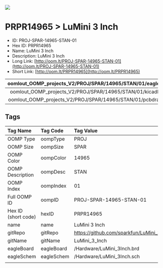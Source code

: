 


  
![][im]
# PRPR14965 > LuMini 3 Inch

- ID: PROJ-SPAR-14965-STAN-01
- Hex ID: PRPR14965
- Name: LuMini 3 Inch
- Description: LuMini 3 Inch
- Long Link: [http://oom.lt/PROJ-SPAR-14965-STAN-01](http://oom.lt/PROJ-SPAR-14965-STAN-01)
- Short Link: [http://oom.lt/PRPR14965](http://oom.lt/PRPR14965)
  

|oomlout_OOMP_projects_V2/PROJ/SPAR/14965/STAN/01/eagleImage.png|oomlout_OOMP_projects_V2/PROJ/SPAR/14965/STAN/01/eagleSchemImage.png|oomlout_OOMP_projects_V2/PROJ/SPAR/14965/STAN/01/kicadPcb3dFront.png|oomlout_OOMP_projects_V2/PROJ/SPAR/14965/STAN/01/kicadPcb3dBack.png|
| :---: | :---: | :---: | :---: |
|oomlout_OOMP_projects_V2/PROJ/SPAR/14965/STAN/01/kicadPcb3d.png|oomlout_OOMP_projects_V2/PROJ/SPAR/14965/STAN/01/bomBack.png|oomlout_OOMP_projects_V2/PROJ/SPAR/14965/STAN/01/bomFront.png|oomlout_OOMP_projects_V2/PROJ/SPAR/14965/STAN/01/pcbdraw.svg|
|oomlout_OOMP_projects_V2/PROJ/SPAR/14965/STAN/01/pcbdrawBack.svg||||

## Tags
  

|Tag Name|Tag Code|Tag Value|
| :--- | :--- | :--- |
|OOMP Type|oompType|PROJ|
|OOMP Size|oompSize|SPAR|
|OOMP Color|oompColor|14965|
|OOMP Description|oompDesc|STAN|
|OOMP Index|oompIndex|01|
|Full OOMP ID|oompID|PROJ-SPAR-14965-STAN-01|
|Hex ID (short code)|hexID|PRPR14965|
|name|name|LuMini 3 Inch|
|gitRepo|gitRepo|https://github.com/sparkfun/LuMini_3_Inch|
|gitName|gitName|LuMini_3_Inch|
|eagleBoard|eagleBoard|/Hardware/LuMini_3Inch.brd|
|eagleSchem|eagleSchem|/Hardware/LuMini_3Inch.sch|
||||



[im]: PROJ/SPAR/14965/STAN/01/kicadPcb3d_450.png
